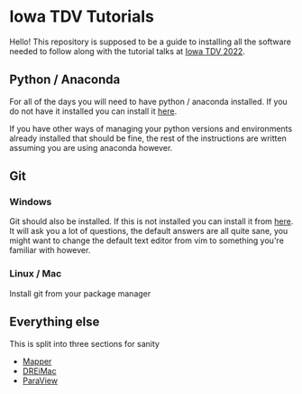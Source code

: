 # Iowa TDV Tutorials

Hello! This repository is supposed to be a guide to installing all the software
needed to follow along with the tutorial talks at [Iowa TDV
2022](https://homepage.divms.uiowa.edu/~idarcy/CONF/TDV.html?utm_source=math.uiowa.edu&utm_medium=flyer%3B+e-flyer%3Bemail&utm_campaign=TDF+2022).

## Python / Anaconda

For all of the days you will need to have python / anaconda installed. If you
do not have it installed you can install it [here](https://www.anaconda.com/).

If you have other ways of managing your python versions and environments
already installed that should be fine, the rest of the instructions are written
assuming you are using anaconda however.

## Git

### Windows

Git should also be installed. If this is not installed you can install it from
[here](https://git-scm.com/download/win). It will ask you a lot of questions,
the default answers are all quite sane, you might want to change the default
text editor from vim to something you're familiar with however.

### Linux / Mac

Install git from your package manager

## Everything else

This is split into three sections for sanity

- [Mapper](mapper.md)
- [DREiMac](dreimac.md)
- [ParaView](paraview.md)
